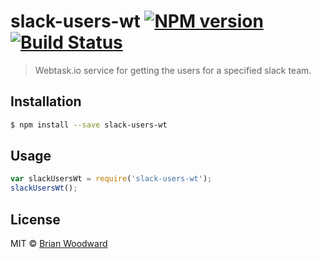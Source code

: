 # slack-users-wt [![NPM version](https://badge.fury.io/js/slack-users-wt.svg)](https://npmjs.org/package/slack-users-wt) [![Build Status](https://travis-ci.org/doowb/slack-users-wt.svg?branch=master)](https://travis-ci.org/doowb/slack-users-wt)

> Webtask.io service for getting the users for a specified slack team.

## Installation

```sh
$ npm install --save slack-users-wt
```

## Usage

```js
var slackUsersWt = require('slack-users-wt');
slackUsersWt();
```

## License

MIT © [Brian Woodward](https://github.com/doowb)
